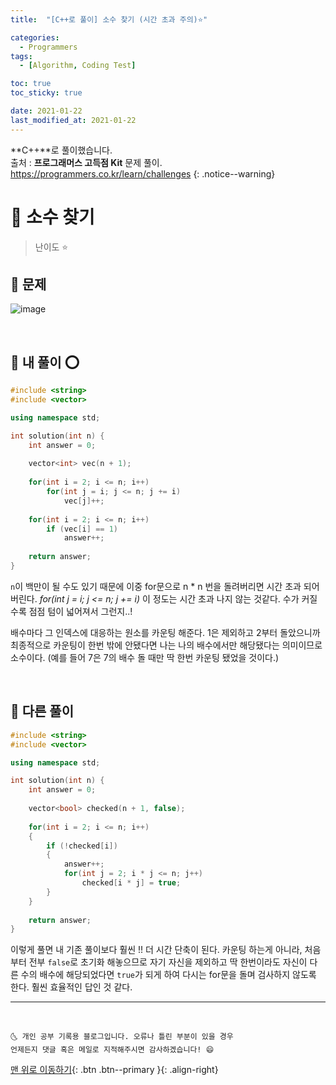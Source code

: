 ```yaml
---
title:  "[C++로 풀이] 소수 찾기 (시간 초과 주의)⭐" 

categories:
  - Programmers
tags:
  - [Algorithm, Coding Test]

toc: true
toc_sticky: true

date: 2021-01-22
last_modified_at: 2021-01-22
---
```

**C++**로 풀이했습니다.  
출처 : **프로그래머스 고득점 Kit** 문제 풀이. <https://programmers.co.kr/learn/challenges>
{: .notice--warning}

# 📌 소수 찾기

> 난이도 ⭐

## 🚀 문제

![image](https://user-images.githubusercontent.com/42318591/105451644-38b82300-5cc0-11eb-9221-20b976da7d15.png)


<br>

## 🚀 내 풀이 ⭕

```cpp
#include <string>
#include <vector>

using namespace std;

int solution(int n) {
    int answer = 0;
    
    vector<int> vec(n + 1);
    
    for(int i = 2; i <= n; i++)
        for(int j = i; j <= n; j += i)
            vec[j]++;
    
    for(int i = 2; i <= n; i++)
        if (vec[i] == 1)
            answer++;
    
    return answer;
}
```

`n`이 백만이 될 수도 있기 때문에 이중 for문으로 n * n 번을 돌려버리면 시간 초과 되어 버린다. *for(int j = i; j <= n; j += i)* 이 정도는 시간 초과 나지 않는 것같다. 수가 커질 수록 점점 텀이 넓어져서 그런지..! 

배수마다 그 인덱스에 대응하는 원소를 카운팅 해준다. 1은 제외하고 2부터 돌았으니까 최종적으로 카운팅이 한번 밖에 안됐다면 나는 나의 배수에서만 해당됐다는 의미이므로 소수이다. (예를 들어 7은 7의 배수 돌 때만 딱 한번 카운팅 됐었을 것이다.)

<br>

## 🚀 다른 풀이

```cpp
#include <string>
#include <vector>

using namespace std;

int solution(int n) {
    int answer = 0;
    
    vector<bool> checked(n + 1, false);
    
    for(int i = 2; i <= n; i++)
    {
        if (!checked[i])
        {
            answer++;
            for(int j = 2; i * j <= n; j++)
                checked[i * j] = true;
        }
    }
    
    return answer;
}
```

이렇게 풀면 내 기존 풀이보다 훨씬 !! 더 시간 단축이 된다. 카운팅 하는게 아니라, 처음부터 전부 `false`로 초기화 해놓으므로 자기 자신을 제외하고 딱 한번이라도 자신이 다른 수의 배수에 해당되었다면 `true`가 되게 하여 다시는 for문을 돌며 검사하지 않도록 한다. 훨씬 효율적인 답인 것 같다.

***
<br>

    🌜 개인 공부 기록용 블로그입니다. 오류나 틀린 부분이 있을 경우 
    언제든지 댓글 혹은 메일로 지적해주시면 감사하겠습니다! 😄

[맨 위로 이동하기](#){: .btn .btn--primary }{: .align-right}